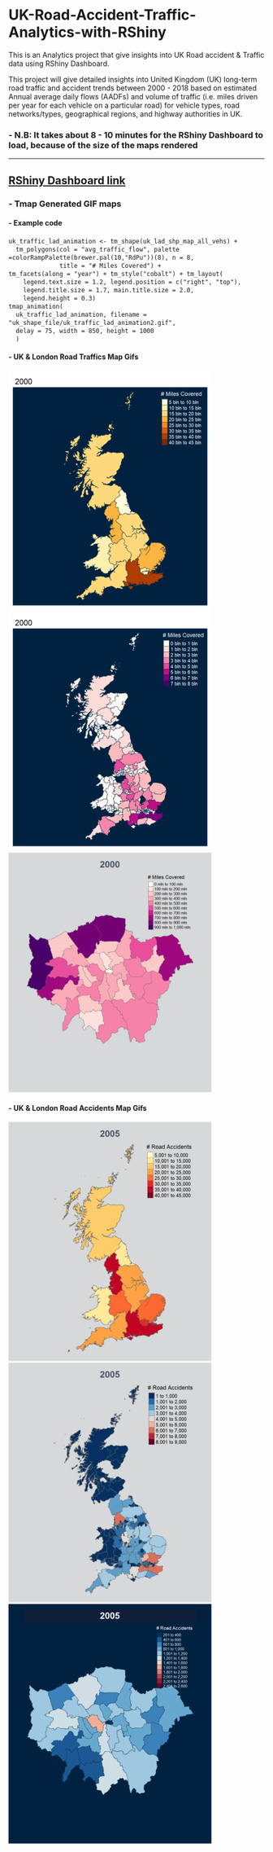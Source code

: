 [//]: # (Image References)

[image3]: ./uk_shape_file/uk_reg_traffic_animation2.gif "region_traffic_animation"
[image1]: ./uk_shape_file/uk_traffic_lad_animation2.gif "lad_traffic_animation"
[image2]: ./uk_shape_file/uk_traffic_lond_animation.gif "london_traffic_animation"
[image4]: ./uk_shape_file/uk_reg_acc_animation2.gif "region_accident_animation"
[image5]: ./uk_shape_file/uk_lad_acc_animation.gif "lad_accident_animation"
[image6]: ./uk_shape_file/uk_lond_acc_animation2.gif "london_accident_animation"

# UK-Road-Accident-Traffic-Analytics-with-RShiny
This is an Analytics project that give insights into UK Road accident &amp; Traffic data using RShiny Dashboard.


This project will give detailed insights into United Kingdom (UK) long-term road traffic and accident trends between 2000 - 2018  based on estimated Annual average daily flows (AADFs) and volume of traffic (i.e. miles driven per year for each vehicle on a particular road) for vehicle types, road networks/types, geographical regions, and highway authorities in UK.



### - N.B: It takes about 8 - 10 minutes for the RShiny Dashboard to load, because of the size of the maps rendered
-----------------------------------------------------------------------------------------------------------------------
## [RShiny Dashboard link](https://r2p6eu-adeniyi-adeboye.shinyapps.io/shinyyapp/?_ga=2.87322008.1664107995.1638545186-1694532827.1638545186)



### - Tmap Generated GIF maps 

#### - Example code
```
uk_traffic_lad_animation <- tm_shape(uk_lad_shp_map_all_vehs) +
  tm_polygons(col = "avg_traffic_flow", palette =colorRampPalette(brewer.pal(10,"RdPu"))(8), n = 8,
              title = "# Miles Covered") +
tm_facets(along = "year") + tm_style("cobalt") + tm_layout(
    legend.text.size = 1.2, legend.position = c("right", "top"),
    legend.title.size = 1.7, main.title.size = 2.0,
    legend.height = 0.3)
tmap_animation(
  uk_traffic_lad_animation, filename = "uk_shape_file/uk_traffic_lad_animation2.gif",
  delay = 75, width = 850, height = 1000
  )
```

#### - UK & London Road Traffics Map Gifs

<p float="left">
  <img src="./uk_shape_file/uk_reg_traffic_animation2.gif" width="400">
  <img src="./uk_shape_file/uk_traffic_lad_animation2.gif" width="400">
  <img src="./uk_shape_file/uk_traffic_lond_animation.gif" width="400">
</p>


#### - UK & London Road Accidents Map Gifs

<p float="left">
  <img src="./uk_shape_file/uk_reg_acc_animation2.gif" width="400">
  <img src="./uk_shape_file/uk_lad_acc_animation.gif" width="400">
  <img src="./uk_shape_file/uk_lond_acc_animation2.gif" width="400">
</p>

